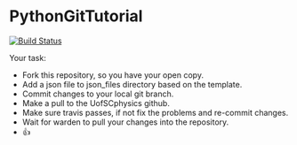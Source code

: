 # PythonGitTutorial

[![Build Status](https://travis-ci.com/uofscphysics/PythonGitTutorial.svg?branch=master)](https://travis-ci.com/uofscphysics/PythonGitTutorial)

Your task:
- Fork this repository, so you have your open copy.
- Add a json file to json_files directory based on the template.
- Commit changes to your local git branch.
- Make a pull to the UofSCphysics github.
- Make sure travis passes, if not fix the problems and re-commit changes.
- Wait for warden to pull your changes into the repository.
- :+1:
